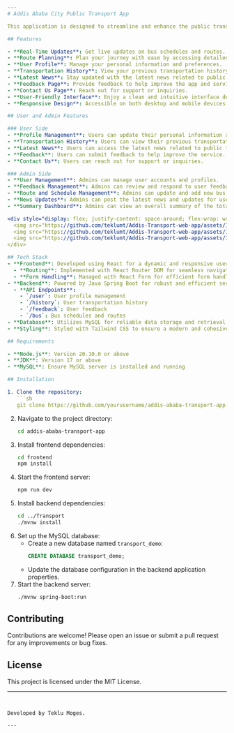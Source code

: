 ```yaml
---
# Addis Ababa City Public Transport App

This application is designed to streamline and enhance the public transportation experience in Addis Ababa. Built with a modern tech stack, it provides users with real-time information and convenient features for navigating the city's public transit system.

## Features

- **Real-Time Updates**: Get live updates on bus schedules and routes.
- **Route Planning**: Plan your journey with ease by accessing detailed route information.
- **User Profile**: Manage your personal information and preferences.
- **Transportation History**: View your previous transportation history.
- **Latest News**: Stay updated with the latest news related to public transport.
- **Feedback Page**: Provide feedback to help improve the app and services.
- **Contact Us Page**: Reach out for support or inquiries.
- **User-Friendly Interface**: Enjoy a clean and intuitive interface designed with Tailwind CSS.
- **Responsive Design**: Accessible on both desktop and mobile devices.

## User and Admin Features

### User Side
- **Profile Management**: Users can update their personal information and preferences.
- **Transportation History**: Users can view their previous transportation records.
- **Latest News**: Users can access the latest news related to public transportation.
- **Feedback**: Users can submit feedback to help improve the service.
- **Contact Us**: Users can reach out for support or inquiries.

### Admin Side
- **User Management**: Admins can manage user accounts and profiles.
- **Feedback Management**: Admins can review and respond to user feedback.
- **Route and Schedule Management**: Admins can update and add new bus routes and schedules.
- **News Updates**: Admins can post the latest news and updates for users.
- **Summary Dashboard**: Admins can view an overall summary of the total number of users, transactions, and routes.

<div style="display: flex; justify-content: space-around; flex-wrap: wrap;">
  <img src="https://github.com/teklumt/Addis-Transport-web-app/assets/135549662/77946759-2b66-43d2-ba44-e53eac5f5506" alt="React" style="max-width: 30%; height: auto; margin: 10px;">
  <img src="https://github.com/teklumt/Addis-Transport-web-app/assets/135549662/dd976cce-b909-42b4-90b4-bafa13d22ba7" alt="Spring Boot" style="max-width: 30%; height: auto; margin: 10px;">
  <img src="https://github.com/teklumt/Addis-Transport-web-app/assets/135549662/5c018a8e-39d1-48f5-8bf0-206716a465c6" alt="MySQL" style="max-width: 30%; height: auto; margin: 10px;">
</div>

## Tech Stack
- **Frontend**: Developed using React for a dynamic and responsive user experience.
  - **Routing**: Implemented with React Router DOM for seamless navigation.
  - **Form Handling**: Managed with React Form for efficient form handling.
- **Backend**: Powered by Java Spring Boot for robust and efficient server-side operations.
  - **API Endpoints**:
    - `/user`: User profile management
    - `/history`: User transportation history
    - `/feedback`: User feedback
    - `/bus`: Bus schedules and routes
- **Database**: Utilizes MySQL for reliable data storage and retrieval.
- **Styling**: Styled with Tailwind CSS to ensure a modern and cohesive look and feel.

## Requirements

- **Node.js**: Version 20.10.0 or above
- **JDK**: Version 17 or above
- **MySQL**: Ensure MySQL server is installed and running

## Installation

1. Clone the repository:
   ```sh
   git clone https://github.com/yourusername/addis-ababa-transport-app.git
   ```
2. Navigate to the project directory:
   ```sh
   cd addis-ababa-transport-app
   ```
3. Install frontend dependencies:
   ```sh
   cd frontend
   npm install
   ```
4. Start the frontend server:
   ```sh
   npm run dev
   ```
5. Install backend dependencies:
   ```sh
   cd ../Transport
   ./mvnw install
   ```
6. Set up the MySQL database:
   - Create a new database named `transport_demo`:
     ```sql
     CREATE DATABASE transport_demo;
     ```
   - Update the database configuration in the backend application properties.
7. Start the backend server:
   ```sh
   ./mvnw spring-boot:run
   ```

## Contributing

Contributions are welcome! Please open an issue or submit a pull request for any improvements or bug fixes.

## License

This project is licensed under the MIT License.

---
```


Developed by Teklu Moges.

---

